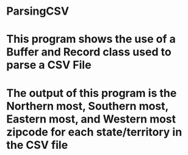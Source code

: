 # ParsingCSV

# This program shows the use of a Buffer and Record class used to parse a CSV File
# The output of this program is the Northern most, Southern most, Eastern most, and Western most zipcode for each state/territory in the CSV file
